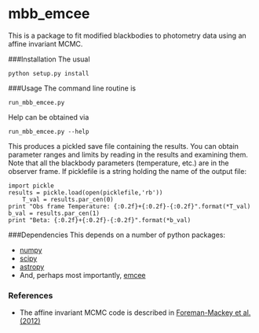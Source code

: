 mbb_emcee
========================

This is a package to fit modified blackbodies to photometry
data using an affine invariant MCMC.

###Installation
The usual

	python setup.py install

###Usage
The command line routine is

	run_mbb_emcee.py

Help can be obtained via

	run_mbb_emcee.py --help

This produces a pickled save file containing the results.
You can obtain parameter ranges and limits by reading
in the results and examining them.  Note that all the
blackbody parameters (temperature, etc.) are in the observer frame.
If picklefile is a string holding the name of the output file:

	import pickle
	results = pickle.load(open(picklefile,'rb'))
        T_val = results.par_cen(0)
	print "Obs frame Temperature: {:0.2f}+{:0.2f}-{:0.2f}".format(*T_val)
	b_val = results.par_cen(1)
	print "Beta: {:0.2f}+{:0.2f}-{:0.2f}".format(*b_val)

###Dependencies
This depends on a number of python packages:
* [numpy](http://numpy.scipy.org/)
* [scipy](http://numpy.scipy.org/)
* [astropy](http://www.astropy.org/)
* And, perhaps most importantly, [emcee](http://http://danfm.ca/emcee/)

### References
* The affine invariant MCMC code is described in
  [Foreman-Mackey et al. (2012)](http://http://arxiv.org/abs/1202.3665)
